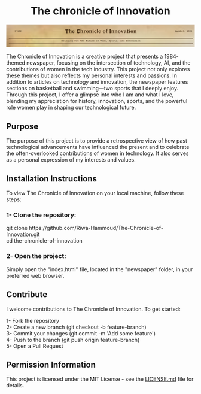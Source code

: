 <h1 align="center" id="title">The chronicle of Innovation</h1>
<img src="https://github.com/Riwa-Hammoud/The-Chronicle-of-Innovation/blob/main/images/image.png">
<p id="description">The Chronicle of Innovation is a creative project that presents a 1984-themed newspaper, focusing on the intersection of technology, AI, and the contributions of women in the tech industry. This project not only explores these themes but also reflects my personal interests and passions. In addition to articles on technology and innovation, the newspaper features sections on basketball and swimming—two sports that I deeply enjoy. Through this project, I offer a glimpse into who I am and what I love, blending my appreciation for history, innovation, sports, and the powerful role women play in shaping our technological future.</p>
<h2>Purpose</h2>
<p>The purpose of this project is to provide a retrospective view of how past technological advancements have influenced the present and to celebrate the often-overlooked contributions of women in technology. It also serves as a personal expression of my interests and values.</p>
<h2>Installation Instructions</h2>
<p>To view The Chronicle of Innovation on your local machine, follow these steps:

<h3>1- Clone the repository:</h3>
git clone https://github.com/Riwa-Hammoud/The-Chronicle-of-Innovation.git <br>
cd the-chronicle-of-innovation

<h3>2- Open the project:</h3>
Simply open the "index.html" file, located in the "newspaper" folder, in your preferred web browser.</p>

<h2>Contribute</h2>
<p>I welcome contributions to The Chronicle of Innovation. To get started: <br>

1- Fork the repository <br>
2- Create a new branch (git checkout -b feature-branch) <br>
3- Commit your changes (git commit -m 'Add some feature') <br>
4- Push to the branch (git push origin feature-branch) <br>
5- Open a Pull Request
</p>

<h2>Permission Information</h2>
<p>This project is licensed under the MIT License - see the <a href="LICENSE">LICENSE.md</a> file for details.</p>
